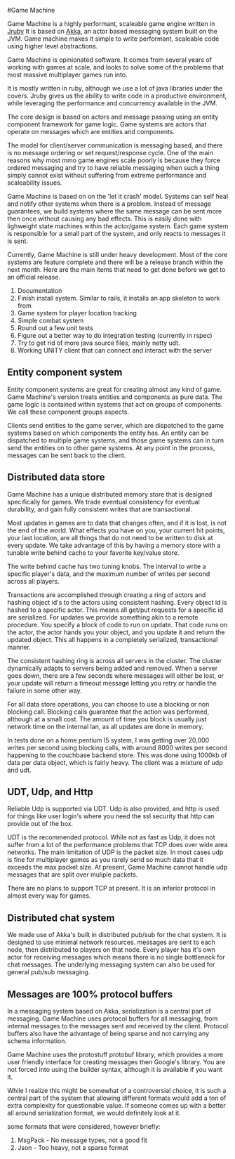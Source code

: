 
#Game Machine

Game Machine is a highly performant, scaleable game engine written in [Jruby](http://www.jruby.org)
It is based on [Akka](http://www.akka.io), an actor based messaging system
built on the JVM.  Game machine makes it simple to write performant, scaleable
code using higher level abstractions.  

Game Machine is opinionated software.  It comes from several years of working
with games at scale, and looks to solve some of the problems that most
massive multiplayer games run into.

It is mostly written in ruby, although we use a lot of java libraries under the covers.  Jruby
gives us the ability to write code in a productive environment, while leveraging the performance
and concurrency available in the JVM.

The core design is based on actors and message passing using an entity component framework for game logic.
Game systems are actors that operate on messages which are entities and components.

The model for client/server communication is messaging based, and there is no
message ordering or set request/response cycle. One of the main reasons why
most mmo game engines scale poorly is because they force ordered messaging
and try to have reliable messaging when such a thing simply cannot exist
without suffering from extreme performance and scaleability issues.

Game Machine is based on on the 'let it crash' model.  Systems can self heal
and notify other systems when there is a problem. Instead of message
guarantees, we build systems where the same message can be sent more then once
without causing any bad effects.  This is easily done with lighweight state
machines within the actor/game system.  Each game system is responsible for a
small part of the system, and only reacts to messages it is sent.  



Currently, Game Machine is still under heavy development.  Most of the core systems are feature complete and there will be a release branch within the next month.  Here are the main items that need to get done before we get to an official release.

1. Documentation
2. Finish install system.  Similar to rails,  it installs an app skeleton to work from
3. Game system for player location tracking
4. Simple combat system
5. Round out a few unit tests
6. Figure out a better way to do integration testing (currently in rspec)
7. Try to get rid of more java source files, mainly netty udt.
8. Working UNITY client that can connect and interact with the server


## Entity component system
Entity component systems are great for creating almost any kind of game.
Game Machine's version treats entities and components as pure data.
The game logic is contained within systems that act on groups of
components.  We call these component groups aspects.

Clients send entities to the game server, which are dispatched to the game
systems based on which components the entity has. An entity can be dispatched
to multiple game systems, and those game systems can in turn send the entities
on to other game systems.  At any point in the process, messages can be sent
back to the client.  


## Distributed data store
Game Machine has a unique distributed memory store that is designed
specifically for games.  We trade eventual consistency for eventual durability,
and gain fully consistent writes that are transactional.

Most updates in games are to data that changes often, and if it is lost, is not
the end of the world. What effects you have on you, your current hit points,
your last location, are all things that do not need to be written to disk at
every update.  We take advantage of this by having a memory store with a
tunable write behind cache to your favorite key/value store.

The write behind cache has two tuning knobs.  The interval to write a specific
player's data, and the maximum number of writes per second across all players.

Transactions are accomplished through creating a ring of actors and hashing
object id's to the actors using consistent hashing.  Every object id is hashed
to a specific actor.  This means all get/put requests for a specific id are
serialized.  For updates we provide something akin to a remote procedure.  You
specify a block of code to run on update.  That code runs on the actor, the
actor hands you your object, and you update it and return the updated object.
This all happens in a completely serialized, transactional manner.

The consistent hashing ring is across all servers in the cluster.  The cluster
dynamically adapts to servers being added and removed.  When a server goes
down, there are a few seconds where messages will either be lost, or your
update will return a timeout message letting you retry or handle the failure in
some other way.

For all data store operations, you can choose to use a blocking or non blocking
call.  Blocking calls guarantee that the action was performed, although at a
small cost.  The amount of time you block is usually just network time on the
internal lan, as all updates are done in memory.

In tests done on a home pentium I5 system, I was getting over 20,000 writes per
second using blocking calls, with around 8000 writes per second happening to
the couchbase backend store.  This was done using 1000kb of data per data
object, which is fairly heavy.  The client was a mixture of udp and udt.

## UDT, Udp, and Http
Reliable Udp is supported via UDT.  Udp is also provided, and http is used for things like user login's
where you need the ssl security that http can provide out of the box.

UDT is the recommended protocol.  While not as fast as Udp, it does not suffer from a lot of the  performance
problems that TCP does over wide area networks.  The main limitation of UDP is the packet size.
In most cases udp is fine for multiplayer games as you rarely send so much data that it exceeds the max packet size.  At
present, Game Machine cannot handle udp messages that are split over muliple packets.

There are no plans to support TCP at present.  It is an inferior protocol in almost every way for games.

## Distributed chat system
We made use of Akka's built in distributed pub/sub for the chat system.  It is
designed to use minimal network resources. messages are sent to
each node, then distributed to players on that node.  Every player has it's own
actor for receiving messages which means there is no single bottleneck for
chat messages. The underlying messaging system can also be used for general
pub/sub messaging.


## Messages are 100% protocol buffers
In a messaging system based on Akka, serialization is a central part of messaging. Game Machine uses
protocol buffers for all messaging, from internal messages to the messages sent and received by the client.
Protocol buffers also have the advantage of being sparse and not carrying any schema information.

Game Machine uses the protostuff protobuf library, which provides a more user friendly interface
for creating messages then Google's library.  You are not forced into using the builder syntax, although it 
is available if you want it.

While I realize this might be somewhat of a controversial choice, it is such a
central part of the system that allowing different formats would add a ton of extra
complexity for questionable value.  If someone comes up with a better all
around serialization format, we would definitely look at it.

some formats that were considered, however briefly:

1. MsgPack - No message types, not a good fit
2. Json - Too heavy, not a sparse format

